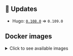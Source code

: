 <!-- ## :loudspeaker: Breaking changes

*Nothing* -->


<!-- ## :tada: Features

*Nothing* -->


<!-- ## :bug: Fixes

*Nothing* -->


## :heartbeat: Updates

* Hugo: [`0.108.0`](https://github.com/pixxelfragger/devcontainer-hugo/releases/tag/0.108.0) => `0.109.0`

## Docker images

<details>
<summary>Click to see available images</summary>

This release is available from Docker Hub as project `pixxelfragger/devcontainer-hugo` with the following tags:

| Alias tags                   | Version specific tags                      |
| ---------------------------- | ------------------------------------------ |
| `busybox`, `latest`          | `0.109.0-busybox`, `0.109.0`                     |
| `alpine`                     | `0.109.0-alpine`                              |
| `asciidoctor`                | `0.109.0-asciidoctor`                         |
| `pandoc`                     | `0.109.0-pandoc`                              |
| `ext-alpine`                 | `0.109.0-ext-alpine`                          |
| `ext-asciidoctor`            | `0.109.0-ext-asciidoctor`                     |
| `ext-pandoc`                 | `0.109.0-ext-pandoc`                          |
| `debian`                     | `0.109.0-debian`                              |
| `ext-debian`, `ext`, `latest-ext` | `0.109.0-ext-debian`, `0.109.0-ext`         |
| `ubuntu`                     | `0.109.0-ubuntu`                            |
| `ext-ubuntu`                 | `0.109.0-ext-ubuntu`                        |
</details>